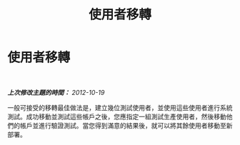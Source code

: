 ﻿---
title: 使用者移轉
TOCTitle: 使用者移轉
ms:assetid: a4e4d852-db8e-420a-ba12-a0034800cf2b
ms:mtpsurl: https://technet.microsoft.com/zh-tw/library/JJ205156(v=OCS.15)
ms:contentKeyID: 49291881
ms.date: 08/10/2015
mtps_version: v=OCS.15
ms.translationtype: HT
---

# 使用者移轉

 

_**上次修改主題的時間：** 2012-10-19_

一般可接受的移轉最佳做法是，建立幾位測試使用者，並使用這些使用者進行系統測試。成功移動並測試這些帳戶之後，您應指定一組測試生產使用者，然後移動他們的帳戶並進行驗證測試。當您得到滿意的結果後，就可以將其餘使用者移動至新部署。

